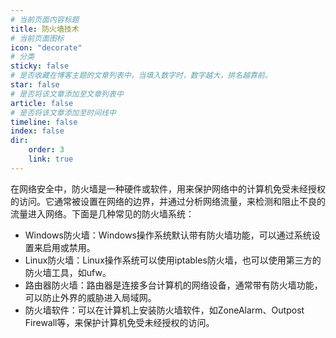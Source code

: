 ```yaml
---
# 当前页面内容标题
title: 防火墙技术
# 当前页面图标
icon: "decorate"
# 分类
sticky: false
# 是否收藏在博客主题的文章列表中，当填入数字时，数字越大，排名越靠前。
star: false
# 是否将该文章添加至文章列表中
article: false
# 是否将该文章添加至时间线中
timeline: false
index: false
dir:
    order: 3
    link: true
---
```


在网络安全中，防火墙是一种硬件或软件，用来保护网络中的计算机免受未经授权的访问。它通常被设置在网络的边界，并通过分析网络流量，来检测和阻止不良的流量进入网络。下面是几种常见的防火墙系统：

- Windows防火墙：Windows操作系统默认带有防火墙功能，可以通过系统设置来启用或禁用。
- Linux防火墙：Linux操作系统可以使用iptables防火墙，也可以使用第三方的防火墙工具，如ufw。
- 路由器防火墙：路由器是连接多台计算机的网络设备，通常带有防火墙功能，可以防止外界的威胁进入局域网。
- 防火墙软件：可以在计算机上安装防火墙软件，如ZoneAlarm、Outpost Firewall等，来保护计算机免受未经授权的访问。